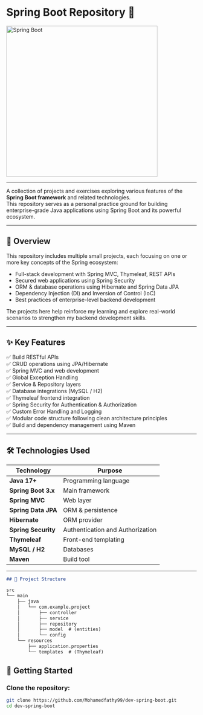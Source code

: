 # Spring Boot Repository 🚀

<img src="https://miro.medium.com/v2/resize:fit:716/1*XmgfHZAOPR9Wk4gmnoPTvA.png" width="400" alt="Spring Boot">

---

A collection of projects and exercises exploring various features of the **Spring Boot framework** and related technologies.  
This repository serves as a personal practice ground for building enterprise-grade Java applications using Spring Boot and its powerful ecosystem.

---

## 📖 Overview

This repository includes multiple small projects, each focusing on one or more key concepts of the Spring ecosystem:

- Full-stack development with Spring MVC, Thymeleaf, REST APIs
- Secured web applications using Spring Security
- ORM & database operations using Hibernate and Spring Data JPA
- Dependency Injection (DI) and Inversion of Control (IoC)
- Best practices of enterprise-level backend development

The projects here help reinforce my learning and explore real-world scenarios to strengthen my backend development skills.

---

## ✨ Key Features

✅ Build RESTful APIs  
✅ CRUD operations using JPA/Hibernate  
✅ Spring MVC and web development  
✅ Global Exception Handling  
✅ Service & Repository layers  
✅ Database integrations (MySQL / H2)  
✅ Thymeleaf frontend integration  
✅ Spring Security for Authentication & Authorization  
✅ Custom Error Handling and Logging  
✅ Modular code structure following clean architecture principles  
✅ Build and dependency management using Maven

---

## 🛠 Technologies Used

| Technology  | Purpose |
|-------------|---------|
| **Java 17+**        | Programming language |
| **Spring Boot 3.x** | Main framework |
| **Spring MVC**      | Web layer |
| **Spring Data JPA** | ORM & persistence |
| **Hibernate**       | ORM provider |
| **Spring Security** | Authentication and Authorization |
| **Thymeleaf**       | Front-end templating |
| **MySQL / H2**      | Databases |
| **Maven**           | Build tool |

---


```markdown
## 📂 Project Structure

src
└── main
    ├── java
    │   └── com.example.project
    │       ├── controller
    │       ├── service
    │       ├── repository
    │       ├── model  # (entities)
    │       └── config
    └── resources
        ├── application.properties
        └── templates  # (Thymeleaf)


```

## 🚀 Getting Started

### Clone the repository:

```bash
git clone https://github.com/Mohamedfathy99/dev-spring-boot.git
cd dev-spring-boot


